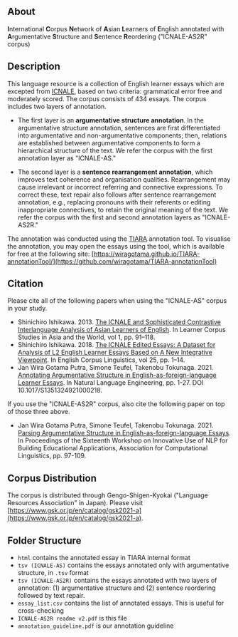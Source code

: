 ## About
**I**nternational **C**orpus **N**etwork of **A**sian **L**earners of **E**nglish annotated with **A**rgumentative **S**tructure and **S**entence **R**eordering ("ICNALE-AS2R" corpus)

## Description

This language resource is a collection of English learner essays which are excepted from [ICNALE](http://language.sakura.ne.jp/icnale/), based on two criteria: grammatical error free and moderately scored. The corpus consists of 434 essays. The corpus includes two layers of annotation. 

- The first layer is an **argumentative structure annotation**. In the argumentative structure annotation, sentences are first differentiated into argumentative and non-argumentative components; then, relations are established between argumentative components to form a hierarchical structure of the text. We refer the corpus with the first annotation layer as "ICNALE-AS."

- The second layer is a **sentence rearrangement annotation**, which improves text coherence and organisation qualities. Rearrangement may cause irrelevant or incorrect referring and connective expressions. To correct these, text repair also follows after sentence rearrangement annotation, e.g., replacing pronouns with their referents or editing inappropriate connectives, to retain the original meaning of the text. We refer the corpus with the first and second annotation layers as "ICNALE-AS2R."

The annotation was conducted using the [TIARA](https://github.com/wiragotama/TIARA-annotationTool) annotation tool. To visualise the annotation, you may open the essays using the tool, which is available for free at the following site:
[https://wiragotama.github.io/TIARA-annotationTool/](https://github.com/wiragotama/TIARA-annotationTool)

## Citation
Please cite all of the following papers when using the "ICNALE-AS" corpus in your study.

- Shinichiro Ishikawa. 2013. [The ICNALE and Sophisticated Contrastive Interlanguage Analysis of Asian Learners of English](http://www.lib.kobe-u.ac.jp/infolib/meta_pub/G0000003kernel_81006678). In Learner Corpus Studies in Asia and the World, vol 1, pp. 91–118.
- Shinichiro Ishikawa. 2018. [The ICNALE Edited Essays: A Dataset for Analysis of L2 English Learner Essays Based on A New Integrative Viewpoint](http://jaecs.com/jnl/ECS25/ECS25_117-130.pdf). In English Corpus Linguistics, vol 25, pp. 1–14.
- Jan Wira Gotama Putra, Simone Teufel, Takenobu Tokunaga. 2021. [Annotating Argumentative Structure in English-as-foreign-language Learner Essays](https://www.doi.org/10.1017/S1351324921000218). In Natural Language Engineering, pp. 1-27. DOI 10.1017/S1351324921000218.

If you use the "ICNALE-AS2R" corpus, also cite the following paper on top of those three above.

- Jan Wira Gotama Putra, Simone Teufel, Takenobu Tokunaga. 2021. [Parsing Argumentative Structure in English-as-foreign-language Essays](https://www.aclweb.org/anthology/2021.bea-1.10/). In Proceedings of the Sixteenth Workshop on Innovative Use of NLP for Building Educational Applications, Association for Computational Linguistics, pp. 97-109. 

## Corpus Distribution
The corpus is distributed through Gengo-Shigen-Kyokai ("Language Resources Association" in Japan). Please visit [https://www.gsk.or.jp/en/catalog/gsk2021-a](https://www.gsk.or.jp/en/catalog/gsk2021-a).

## Folder Structure
- ```html``` contains the annotated essay in TIARA internal format
- ```tsv (ICNALE-AS)``` contains the essays annotated only with argumentative structure, in ```.tsv``` format
- ```tsv (ICNALE-AS2R)``` contains the essays annotated with two layers of annotation: (1) argumentative structure and (2) sentence reordering followed by text repair. 
- ```essay_list.csv``` contains the list of annotated essays. This is useful for cross-checking
- ```ICNALE-AS2R readme v2.pdf``` is this file
- ```annotation_guideline.pdf``` is our annotation guideline
